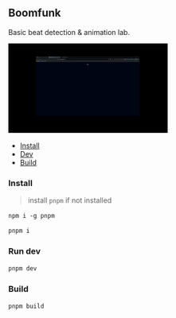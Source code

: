## Boomfunk

Basic beat detection & animation lab.

![demo_video](docs/demo.gif)


- [Install](###install)
- [Dev](###run-dev)
- [Build](###build)


### Install

> install `pnpm` if not installed
```
npm i -g pnpm
```

```bash
pnpm i
```


### Run dev
```bash
pnpm dev
```


### Build
```bash
pnpm build
```


